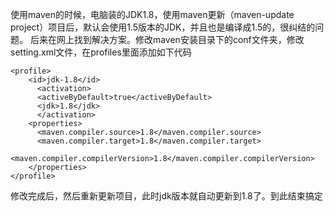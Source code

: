使用maven的时候，电脑装的JDK1.8，使用maven更新（maven-update project）项目后，默认会使用1.5版本的JDK，并且也是编译成1.5的，很纠结的问题。
后来在网上找到解决方案。修改maven安装目录下的conf文件夹，修改setting.xml文件，在profiles里面添加如下代码

    <profile>
        <id>jdk-1.8</id>
          <activation>
          <activeByDefault>true</activeByDefault>
          <jdk>1.8</jdk>
          </activation>
        <properties>
          <maven.compiler.source>1.8</maven.compiler.source>
          <maven.compiler.target>1.8</maven.compiler.target>
          <maven.compiler.compilerVersion>1.8</maven.compiler.compilerVersion>		
        </properties>
    </profile>

修改完成后，然后重新更新项目，此时jdk版本就自动更新到1.8了。到此结束搞定
